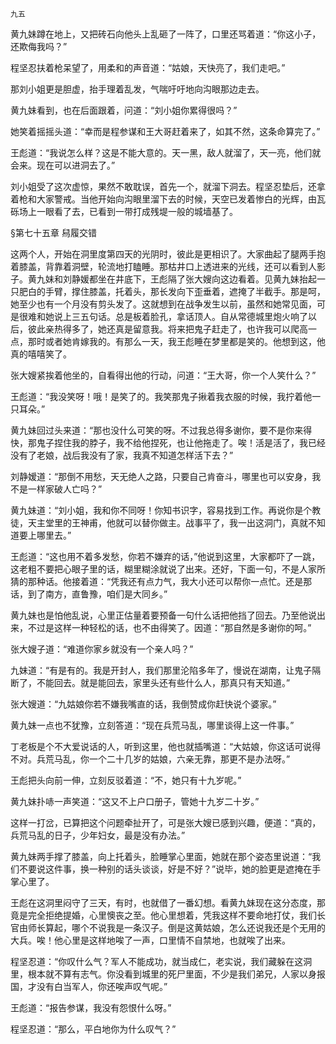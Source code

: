     九五 

   黄九妹蹲在地上，又把砖石向他头上乱砸了一阵了，口里还骂着道：“你这小子，还欺侮我吗？”

   程坚忍扶着枪呆望了，用柔和的声音道：“姑娘，天快亮了，我们走吧。”

   那刘小姐更是胆虚，抬手理着乱发，气喘吁吁地向沟眼那边走去。

   黄九妹看到，也在后面跟着，问道：“刘小姐你累得很吗？”

   她笑着摇摇头道：“幸而是程参谋和王大哥赶着来了，如其不然，这条命算完了。”

   王彪道：“我说怎么样？这是不能大意的。天一黑，敌人就溜了，天一亮，他们就会来。现在可以进洞去了。”

   刘小姐受了这次虚惊，果然不敢耽误，首先一个，就溜下洞去。程坚忍垫后，还拿着枪和大家警戒。当他开始向沟眼里溜下去的时候，天空已发着惨白的光辉，由瓦砾场上一眼看了去，已看到一带打成残堤一般的城墙基了。

   §第七十五章 舄履交错

   这两个人，开始在洞里度第四天的光阴时，彼此是更相识了。大家曲起了腿两手抱着膝盖，背靠着洞壁，轮流地打瞌睡。那枯井口上透进来的光线，还可以看到人影子。黄九妹和刘静媛都坐在井底下，王彪隔了张大嫂向这边看着。见黄九妹抬起一只肥白的手臂，撑住膝盖，托着头，那长发向下歪垂着，遮掩了半截手。那是呵，她至少也有一个月没有剪头发了。这就想到在战争发生以前，虽然和她常见面，可是很难和她说上三五句话。总是板着脸孔，拿话顶人。自从常德城里炮火响了以后，彼此亲热得多了，她还真是留意我。将来把鬼子赶走了，也许我可以爬高一点，那时或者她肯嫁我的。有那么一天，我王彪睡在梦里都是笑的。他想到这，他真的嘻嘻笑了。

   张大嫂紧挨着他坐的，自看得出他的行动，问道：“王大哥，你一个人笑什么？”

   王彪道：“我没笑呀！哦！是笑了的。我笑那鬼子揪着我衣服的时候，我拧着他一只耳朵。”

   黄九妹回过头来道：“那也没什么可笑的呀。不过我总得多谢你，要不是你来得快，那鬼子捏住我的脖子，我不给他捏死，也让他拖走了。唉！活是活了，我已经没有了老娘，战后我没有了家，我真不知道怎样活下去？”

   刘静嫒道：“那倒不用愁，天无绝人之路，只要自己肯奋斗，哪里也可以安身，我不是一样家破人亡吗？”

   黄九妹道：“刘小姐，我和你不同呀！你知书识字，容易找到工作。再说你是个教徒，天主堂里的王神甫，他就可以替你做主。战事平了，我一出这洞门，真就不知道要上哪里去。”

   王彪道：“这也用不着多发愁，你若不嫌弃的话，”他说到这里，大家都吓了一跳，这老粗不要把心眼子里的话，糊里糊涂就说了出来。还好，下面一句，不是人家所猜的那种话。他接着道：“凭我还有点力气，我大小还可以帮你一点忙。还是那话，到了南方，直鲁豫，咱们是大同乡。”

   黄九妹也是怕他乱说，心里正估量着要预备一句什么话把他挡了回去。乃至他说出来，不过是这样一种轻松的话，也不由得笑了。因道：“那自然是多谢你的呵。”

   张大嫂子道：“难道你家乡就没有一个亲人吗？”

   九妹道：“有是有的。我是开封人，我们那里沦陷多年了，慢说在湖南，让鬼子隔断了，不能回去。就是能回去，家里头还有些什么人，那真只有天知道。”

   张大嫂道：“九姑娘你若不嫌我嘴直的话，我倒赞成你赶快说个婆家。”

   黄九妹一点也不犹豫，立刻答道：“现在兵荒马乱，哪里谈得上这一件事。”

   丁老板是个不大爱说话的人，听到这里，他也就插嘴道：“大姑娘，你这话可说得不对。兵荒马乱，你一个二十几岁的姑娘，六亲无靠，那更不是办法呀。”

   王彪把头向前一伸，立刻反驳着道：“不，她只有十九岁呢。”

   黄九妹扑哧一声笑道：“这又不上户口册子，管她十九岁二十岁。”

   这样一打岔，已算把这个问题牵扯开了，可是张大嫂已感到兴趣，便道：“真的，兵荒马乱的日子，少年妇女，最是没有办法。”

   黄九妹两手撑了膝盖，向上托着头，脸睡掌心里面，她就在那个姿态里说道：“我们不要说这件事，换一种别的话头谈谈，好是不好？”说毕，她的脸更是遮掩在手掌心里了。

   王彪在这洞里闷守了三天，有时，也就借了一番幻想。看黄九妹现在这分态度，那竟是完全拒绝提婚，心里懊丧之至。他心里想着，凭我这样不要命地打仗，我们长官由师长算起，哪个不说我是一条汉子。倒是这黄姑娘，怎么还说我还是个无用的大兵。唉！他心里是这样地唉了一声，口里情不自禁地，也就唉了出来。

   程坚忍道：“你叹什么气？军人不能成功，就当成仁，老实说，我们藏躲在这洞里，根本就不算有志气。你没看到城里的死尸里面，不少是我们弟兄，人家以身报国，才没有白当军人，你还唉声叹气呢。”

   王彪道：“报告参谋，我没有怨恨什么呀。”

   程坚忍道：“那么，平白地你为什么叹气？”

